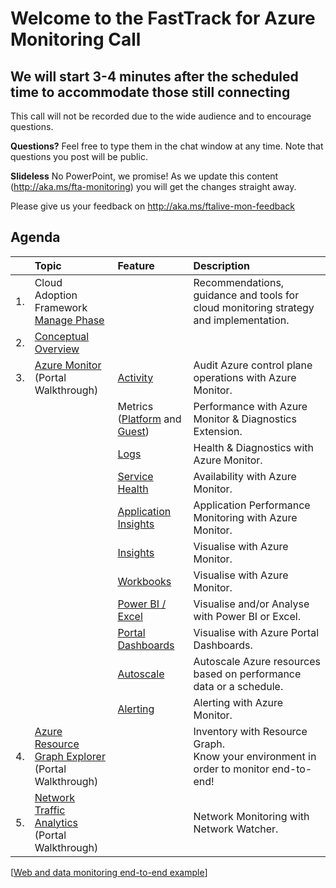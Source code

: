 # Welcome to the FastTrack for Azure Monitoring Call
## We will start 3-4 minutes after the scheduled time to accommodate those still connecting

This call will not be recorded due to the wide audience and to encourage questions.

**Questions?** Feel free to type them in the chat window at any time. Note that questions you post will be public.

**Slideless** No PowerPoint, we promise! As we update this content (http://aka.ms/fta-monitoring) you will get the changes straight away.

Please give us your feedback on http://aka.ms/ftalive-mon-feedback

## Agenda

| | Topic    | Feature																										| Description  
| :-----  |:-----																										| :----------    | :--------
|1.| Cloud Adoption Framework </br> [Manage Phase](https://docs.microsoft.com/en-us/azure/cloud-adoption-framework/manage/)  		|											| Recommendations, guidance and tools for cloud monitoring strategy and implementation.
|2.| [Conceptual Overview](CONCEPTUAL.md)      |      |    |
|3. |  [Azure Monitor](https://docs.microsoft.com/en-us/azure/azure-monitor/) </br> (Portal Walkthrough) | [Activity](https://docs.microsoft.com/en-us/azure/azure-monitor/platform/activity-log)															| Audit Azure control plane operations with Azure Monitor.
||    | Metrics ([Platform](https://docs.microsoft.com/en-us/azure/azure-monitor/platform/data-platform-metrics) and [Guest](https://docs.microsoft.com/en-us/azure/azure-monitor/platform/diagnostics-extension-overview))													| Performance with Azure Monitor & Diagnostics Extension.
||    | [Logs](https://docs.microsoft.com/en-us/azure/azure-monitor/platform/data-platform-logs)															| Health & Diagnostics with Azure Monitor.
||    | [Service Health](https://docs.microsoft.com/en-us/azure/service-health/)																	| Availability with Azure Monitor.
||    | [Application Insights](https://docs.microsoft.com/en-us/azure/azure-monitor/app/app-insights-overview)													| Application Performance Monitoring with Azure Monitor.
||    | [Insights](https://docs.microsoft.com/en-us/azure/azure-monitor/insights/insights-overview)															| Visualise with Azure Monitor.
||    | [Workbooks](https://docs.microsoft.com/en-us/azure/azure-monitor/platform/workbooks-overview)															| Visualise with Azure Monitor.
||    | [Power BI / Excel](https://docs.microsoft.com/en-us/azure/azure-monitor/platform/powerbi)															| Visualise and/or Analyse with Power BI or Excel.
||    | [Portal Dashboards](https://docs.microsoft.com/en-us/azure/azure-portal/azure-portal-dashboards#:~:text=%20Create%20and%20share%20dashboards%20in%20the%20Azure,want%20to%20copy.%20In%20the%20page...%20More%20)	| Visualise with Azure Portal Dashboards.
||    | [Autoscale](https://docs.microsoft.com/en-us/azure/azure-monitor/platform/autoscale-overview)												| Autoscale Azure resources based on performance data or a schedule.
||    | [Alerting](https://docs.microsoft.com/en-us/azure/azure-monitor/platform/alerts-overview)															| Alerting with Azure Monitor.
|4. |  [Azure Resource Graph Explorer](https://docs.microsoft.com/en-us/azure/governance/resource-graph/) </br> (Portal Walkthrough) | 														| Inventory with Resource Graph. </br> Know your environment in order to monitor end-to-end!
|5. |  [Network Traffic Analytics](https://docs.microsoft.com/en-us/azure/network-watcher/traffic-analytics) </br> (Portal Walkthrough)	  | 													| Network Monitoring with Network Watcher.

[[Web and data monitoring end-to-end example](SAMPLE.md)]
